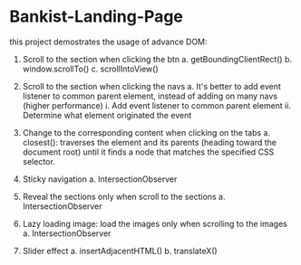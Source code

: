 # Bankist-Landing-Page

this project demostrates the usage of advance DOM:

1. Scroll to the section when clicking the btn
  a. getBoundingClientRect()
  b. window.scrollTo()
  c. scrollIntoView()

2. Scroll to the section when clicking the navs
  a. It's better to add event listener to common parent element, instead of adding on many navs (higher performance)
    i. Add event listener to common parent element
    ii. Determine what element originated the event

3. Change to the corresponding content when clicking on the tabs
  a. closest(): traverses the element and its parents (heading toward the document root) until it finds a node that matches the specified CSS selector.

4. Sticky navigation
  a. IntersectionObserver

5. Reveal the sections only when scroll to the sections
  a. IntersectionObserver

6. Lazy loading image: load the images only when scrolling to the images
  a. IntersectionObserver

7. Slider effect
  a. insertAdjacentHTML()
  b. translateX()
